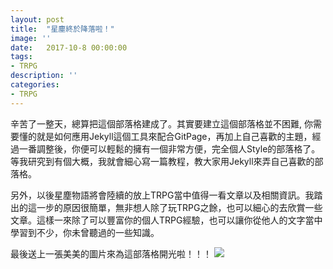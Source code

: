```yaml
---
layout: post
title:  "星塵終於降落啦！"
image: ''
date:   2017-10-8 00:00:00
tags:
- TRPG
description: ''
categories:
- TRPG
---
```

辛苦了一整天，總算把這個部落格建成了。其實要建立這個部落格並不困難, 你需要懂的就是如何應用Jekyll這個工具來配合GitPage，再加上自己喜歡的主題，經過一番調整後，你便可以輕鬆的擁有一個非常方便，完全個人Style的部落格了。等我研究到有個大概，我就會細心寫一篇教程，教大家用Jekyll來弄自己喜歡的部落格。

另外，以後星塵物語將會陸續的放上TRPG當中值得一看文章以及相關資訊。我踏出的這一步的原因很簡單，無非想人除了玩TRPG之餘，也可以細心的去欣賞一些文章。這樣一來除了可以豐富你的個人TRPG經驗，也可以讓你從他人的文字當中學習到不少，你未曾聽過的一些知識。

最後送上一張美美的圖片來為這部落格開光啦！！！
![](https://imgur.com/a/x7JL2)
